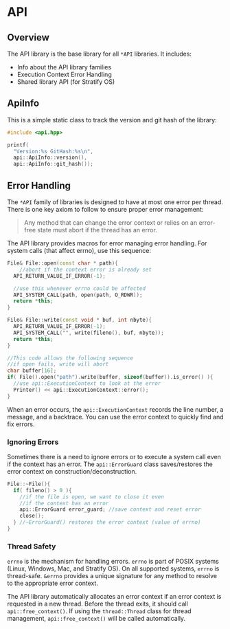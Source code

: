 # API

## Overview

The API library is the base library for all `*API` libraries. It includes:

- Info about the API library families
- Execution Context Error Handling
- Shared library API (for Stratify OS)

## ApiInfo

This is a simple static class to track the version and git hash of the library:

```c++
#include <api.hpp>

printf(
  "Version:%s GitHash:%s\n", 
  api::ApiInfo::version(), 
  api::ApiInfo::git_hash());
```

## Error Handling

The `*API` family of libraries is designed to have at most one error per thread. There is one key axiom to follow to
ensure proper error management:

> Any method that can change the error context or relies on an error-free state must abort if the thread has an error.

The API library provides macros for error managing error handling. For system calls (that affect errno), use this
sequence:

```c++
File& File::open(const char * path){
    //abort if the context error is already set
  API_RETURN_VALUE_IF_ERROR(-1); 

  //use this whenever errno could be affected
  API_SYSTEM_CALL(path, open(path, O_RDWR));
  return *this;
}

File& File::write(const void * buf, int nbyte){
  API_RETURN_VALUE_IF_ERROR(-1); 
  API_SYSTEM_CALL("", write(fileno(), buf, nbyte));
  return *this;
}

//This code allows the following sequence
//if open fails, write will abort
char buffer[16];
if( File().open("path").write(buffer, sizeof(buffer)).is_error() ){
  //use api::ExecutionContext to look at the error
  Printer() << api::ExecutionContext::error();
}
```

When an error occurs, the `api::ExecutionContext` records the line number, a message, and a backtrace. You can use the
error context to quickly find and fix errors.

### Ignoring Errors

Sometimes there is a need to ignore errors or to execute a system call even if the context has an error.
The `api::ErrorGuard` class saves/restores the error context on construction/deconstruction.

```c++
File::~File(){
  if( fileno() > 0 ){
    //if the file is open, we want to close it even
    //if the context has an error
    api::ErrorGuard error_guard; //save context and reset error
    close();
  } //~ErrorGuard() restores the error context (value of errno)
}
```

### Thread Safety

`errno` is the mechanism for handling errors. `errno` is part of POSIX systems (Linux, Windows, Mac, and Stratify OS).
On all supported systems, `errno` is thread-safe. `&errno` provides a unique signature for any method to resolve to the
appropriate error context.

The API library automatically allocates an error context if an error context is requested in a new thread. Before the
thread exits, it should call `api::free_context()`. If using the `thread::Thread` class for thread
management, `api::free_context()` will be called automatically.






